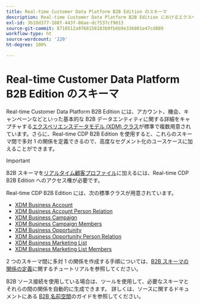 ```yaml
---
title: Real-time Customer Data Platform B2B Edition のスキーマ
description: Real-time Customer Data Platform B2B Edition におけるエクスペリエンスデータモデル（XDM）スキーマの役割の概要です。
exl-id: 3b18d377-108f-443f-86ae-dc7537cf9013
source-git-commit: 8718512a9768158183b9fb6b9e336081e47cd889
workflow-type: ht
source-wordcount: '220'
ht-degree: 100%

---
```


# Real-time Customer Data Platform B2B Edition のスキーマ

Real-time Customer Data Platform B2B Edition には、アカウント、機会、キャンペーンなどといった基本的な B2B データエンティティに関する詳細をキャプチャする[エクスペリエンスデータモデル (XDM) クラス](../../xdm/schema/composition.md#class)が標準で複数用意されています。さらに、Real-time CDP B2B Edition を使用すると、これらのスキーマ間で多対 1 の関係を定義できるので、高度なセグメント化のユースケースに加えることができます。

>[!IMPORTANT]
>
>B2B スキーマを[リアルタイム顧客プロファイル](../../profile/home.md)に加えるには、Real-time CDP B2B Edition へのアクセス権が必要です。

Real-time CDP B2B Edition には、次の標準クラスが用意されています。

* [XDM Business Account](../../xdm/classes/b2b/business-account.md)
* [XDM Business Account Person Relation](../../xdm/classes/b2b/business-account-person-relation.md)
* [XDM Business Campaign](../../xdm/classes/b2b/business-campaign.md)
* [XDM Business Campaign Members](../../xdm/classes/b2b/business-campaign-members.md)
* [XDM Business Opportunity](../../xdm/classes/b2b/business-opportunity.md)
* [XDM Business Opportunity Person Relation](../../xdm/classes/b2b/business-opportunity-person-relation.md)
* [XDM Business Marketing List](../../xdm/classes/b2b/business-marketing-list.md)
* [XDM Business Marketing List Members](../../xdm/classes/b2b/business-marketing-list-members.md)

2 つのスキーマ間に多対 1 の関係を作成する手順については、[B2B スキーマの関係の定義](../../xdm/tutorials/relationship-b2b.md)に関するチュートリアルを参照してください。

B2B ソース接続を使用している場合は、ツールを使用して、必要なスキーマとそれらの間の関係を自動的に生成できます。 詳しくは、ソースに関するドキュメントにある [B2B 名前空間](../../sources/connectors/adobe-applications/marketo/marketo-namespaces.md)のガイドを参照してください。
